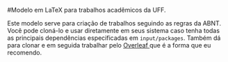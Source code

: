 #Modelo em LaTeX para trabalhos acadêmicos da UFF.

Este modelo serve para criação de trabalhos seguindo as regras da ABNT. Você pode cloná-lo e usar 
diretamente em seus sistema caso tenha todas as principais dependências especificadas em 
`input/packages`.
Também dá para clonar e em seguida trabalhar pelo [ Overleaf ](overleaf.com) que é a forma que eu
recomendo.

